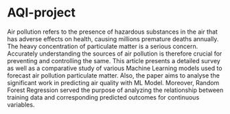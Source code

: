 # AQI-project
Air pollution refers to the presence of hazardous substances in the air that has adverse effects on health, causing millions premature deaths annually. The heavy concentration of particulate matter is a serious concern. Accurately understanding the sources of air pollution is therefore crucial for preventing and controlling the same. This article presents a detailed survey as well as a comparative study of various Machine Learning models used to forecast air pollution particulate matter. Also, the paper aims to analyse the significant work in predicting air quality with ML Model. Moreover, Random Forest Regression served the purpose of analyzing the relationship between training data and corresponding predicted outcomes for continuous variables.
